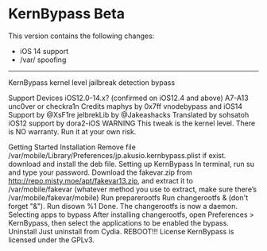 # KernBypass Beta
This version contains the following changes:
- iOS 14 support
- /var/ spoofing

--------------------

KernBypass
kernel level jailbreak detection bypass

Support Devices
iOS12.0-14.x? (confirmed on iOS12.4 and above)
A7-A13
unc0ver or checkra1n
Credits
maphys by 0x7ff
vnodebypass and iOS14 Support by @XsF1re
jelbrekLib by @Jakeashacks
Translated by sohsatoh
iOS12 support by dora2-iOS
WARNING
This tweak is the kernel level. There is NO warranty. Run it at your own risk.

Getting Started
Installation
Remove file /var/mobile/Library/Preferences/jp.akusio.kernbypass.plist if exist.
download and install the deb file.
Setting up KernBypass
In terminal, run su and type your password.
Download the fakevar.zip from http://repo.misty.moe/apt/fakevar13.zip, and extract it to /var/mobile/fakevar (whatever method you use to extract, make sure there’s /var/mobile/fakevar/mobile)
Run preparerootfs
Run changerootfs & (don't forget "&").
Run disown %1
Done. The changerootfs is now a daemon.
Selecting apps to bypass
After installing changerootfs, open Preferences > KernBypass, then select the applications to be enabled the bypass.
Uninstall
Just uninstall from Cydia.
REBOOT!!!
License
KernBypass is licensed under the GPLv3.